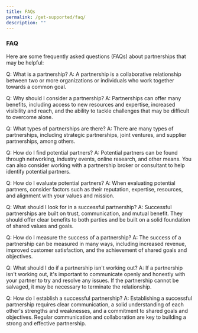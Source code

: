 ```yaml
---
title: FAQs
permalink: /get-supported/faq/
description: ""
---
```

### **FAQ**

Here are some frequently asked questions (FAQs) about partnerships that may be helpful:

Q: What is a partnership? A: A partnership is a collaborative relationship between two or more organizations or individuals who work together towards a common goal.

Q: Why should I consider a partnership? A: Partnerships can offer many benefits, including access to new resources and expertise, increased visibility and reach, and the ability to tackle challenges that may be difficult to overcome alone.

Q: What types of partnerships are there? A: There are many types of partnerships, including strategic partnerships, joint ventures, and supplier partnerships, among others.

Q: How do I find potential partners? A: Potential partners can be found through networking, industry events, online research, and other means. You can also consider working with a partnership broker or consultant to help identify potential partners.

Q: How do I evaluate potential partners? A: When evaluating potential partners, consider factors such as their reputation, expertise, resources, and alignment with your values and mission.

Q: What should I look for in a successful partnership? A: Successful partnerships are built on trust, communication, and mutual benefit. They should offer clear benefits to both parties and be built on a solid foundation of shared values and goals.

Q: How do I measure the success of a partnership? A: The success of a partnership can be measured in many ways, including increased revenue, improved customer satisfaction, and the achievement of shared goals and objectives.

Q: What should I do if a partnership isn't working out? A: If a partnership isn't working out, it's important to communicate openly and honestly with your partner to try and resolve any issues. If the partnership cannot be salvaged, it may be necessary to terminate the relationship.

Q: How do I establish a successful partnership? A: Establishing a successful partnership requires clear communication, a solid understanding of each other's strengths and weaknesses, and a commitment to shared goals and objectives. Regular communication and collaboration are key to building a strong and effective partnership.